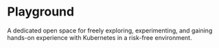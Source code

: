 # Playground

A dedicated open space for freely exploring, experimenting, and gaining hands-on experience with Kubernetes in a risk-free environment.